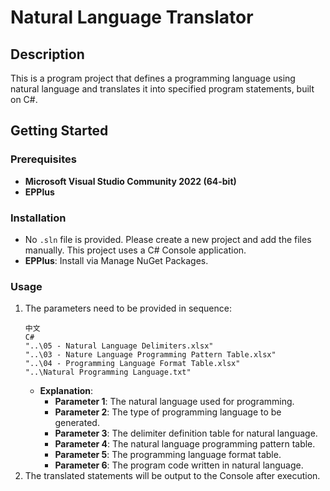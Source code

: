 # Natural Language Translator

## Description
This is a program project that defines a programming language using natural language and translates it into specified program statements, built on C#.

## Getting Started

### Prerequisites
- **Microsoft Visual Studio Community 2022 (64-bit)**
- **EPPlus**

### Installation
- No `.sln` file is provided. Please create a new project and add the files manually. This project uses a C# Console application.
- **EPPlus**: Install via Manage NuGet Packages.

### Usage
1. The parameters need to be provided in sequence:
    ```plaintext
    中文
    C#
    "..\05 - Natural Language Delimiters.xlsx"
    "..\03 - Nature Language Programming Pattern Table.xlsx"
    "..\04 - Programming Language Format Table.xlsx"
    "..\Natural Programming Language.txt"
    ```
    - **Explanation**:
        - **Parameter 1**: The natural language used for programming.
        - **Parameter 2**: The type of programming language to be generated.
        - **Parameter 3**: The delimiter definition table for natural language.
        - **Parameter 4**: The natural language programming pattern table.
        - **Parameter 5**: The programming language format table.
        - **Parameter 6**: The program code written in natural language.
2. The translated statements will be output to the Console after execution.